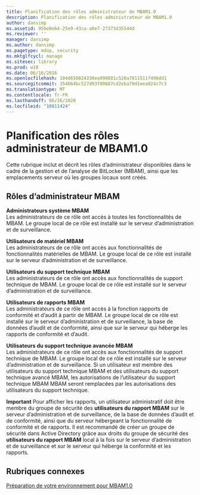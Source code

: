 ```yaml
---
title: Planification des rôles administrateur de MBAM1.0
description: Planification des rôles administrateur de MBAM1.0
author: dansimp
ms.assetid: 95be0eb4-25e9-43ca-a8e7-27373d35544d
ms.reviewer: ''
manager: dansimp
ms.author: dansimp
ms.pagetype: mdop, security
ms.mktglfcycl: manage
ms.sitesec: library
ms.prod: w10
ms.date: 06/16/2016
ms.openlocfilehash: 104d650824330ea990881c520a7811511f496dd1
ms.sourcegitcommit: 354664bc527d93f80687cd2eba70d1eea024c7c3
ms.translationtype: MT
ms.contentlocale: fr-FR
ms.lasthandoff: 06/26/2020
ms.locfileid: "10811424"
---
```

# Planification des rôles administrateur de MBAM1.0


Cette rubrique inclut et décrit les rôles d’administrateur disponibles dans le cadre de la gestion et de l’analyse de BitLocker (MBAM), ainsi que les emplacements serveur où les groupes locaux sont créés.

## Rôles d’administrateur MBAM


<a href="" id="---------------mbam-system-administrators"></a> **Administrateurs système MBAM**  
Les administrateurs de ce rôle ont accès à toutes les fonctionnalités de MBAM. Le groupe local de ce rôle est installé sur le serveur d’administration et de surveillance.

<a href="" id="---------------mbam-hardware-users"></a> **Utilisateurs de matériel MBAM**  
Les administrateurs de ce rôle ont accès aux fonctionnalités de fonctionnalités matérielles de MBAM. Le groupe local de ce rôle est installé sur le serveur d’administration et de surveillance.

<a href="" id="---------------mbam-helpdesk-users"></a> **Utilisateurs du support technique MBAM**  
Les administrateurs de ce rôle ont accès aux fonctionnalités de support technique de MBAM. Le groupe local de ce rôle est installé sur le serveur d’administration et de surveillance.

<a href="" id="---------------mbam--report-users"></a> **Utilisateurs de rapports MBAM**  
Les administrateurs de ce rôle ont accès à la fonction rapports de conformité et d’audit à partir de MBAM. Le groupe local de ce rôle est installé sur le serveur d’administration et de surveillance, la base de données d’audit et de conformité, ainsi que sur le serveur qui héberge les rapports de conformité et d’audit.

<a href="" id="---------------mbam--advanced-helpdesk-users"></a> **Utilisateurs du support technique avancée MBAM**  
Les administrateurs de ce rôle ont accès aux fonctionnalités de support technique de MBAM. Le groupe local de ce rôle est installé sur le serveur d’administration et de surveillance. Si un utilisateur est membre des utilisateurs du support technique MBAM et des utilisateurs du support technique avancé MBAM, les autorisations de l’utilisateur du support technique MBAM MBAM seront remplacées par les autorisations des utilisateurs du support technique.

**Important**  Pour afficher les rapports, un utilisateur administratif doit être membre du groupe de sécurité des **utilisateurs du rapport MBAM** sur le serveur d’administration et de surveillance, de la base de données d’audit et de conformité, ainsi que du serveur hébergeant la fonctionnalité de conformité et de rapports. Il est recommandé de créer un groupe de sécurité dans Active Directory grâce aux droits du groupe de sécurité des **utilisateurs du rapport MBAM** local à la fois sur le serveur d’administration et de surveillance et sur le serveur qui héberge la conformité et les rapports.

 

## Rubriques connexes


[Préparation de votre environnement pour MBAM1.0](preparing-your-environment-for-mbam-10.md)

 

 





